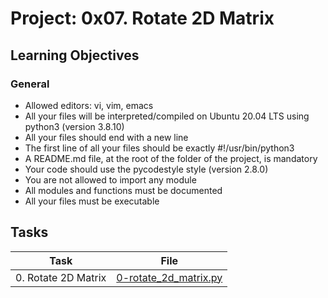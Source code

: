 # Project: 0x07. Rotate 2D Matrix

<h2>Learning Objectives</h2>

<h3>General</h3>

<ul>
<li>Allowed editors: vi, vim, emacs</li>
<li>All your files will be interpreted/compiled on Ubuntu 20.04 LTS using python3 (version 3.8.10)</li>
<li>All your files should end with a new line</li>
<li>The first line of all your files should be exactly #!/usr/bin/python3</li>
<li>A README.md file, at the root of the folder of the project, is mandatory</li>
<li>Your code should use the pycodestyle style (version 2.8.0)</li>
<li>You are not allowed to import any module</li>
<li>All modules and functions must be documented</li>
<li>All your files must be executable</li>
</ul>

<h2>Tasks</h2>

| Task | File |
| ---- | ---- |
| 0. Rotate 2D Matrix | [0-rotate_2d_matrix.py](./0-rotate_2d_matrix.py) |

